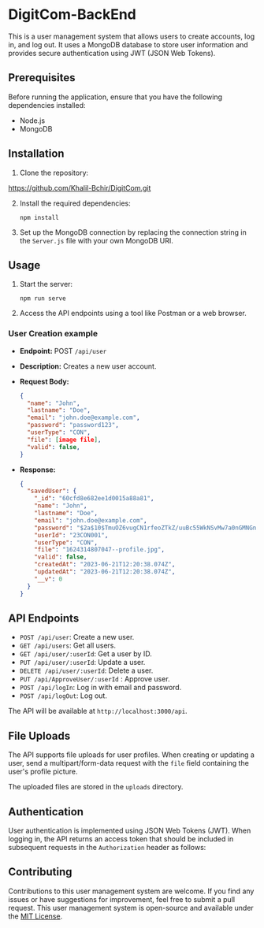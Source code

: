 # DigitCom-BackEnd

This is a user management system that allows users to create accounts, log in, and log out. It uses a MongoDB database to store user information and provides secure authentication using JWT (JSON Web Tokens).

## Prerequisites

Before running the application, ensure that you have the following dependencies installed:

- Node.js
- MongoDB

## Installation

1. Clone the repository:

  https://github.com/Khalil-Bchir/DigitCom.git

2. Install the required dependencies:

   ```
   npm install
   ```

3. Set up the MongoDB connection by replacing the connection string in the `Server.js` file with your own MongoDB URI.

## Usage

1. Start the server:

   ```
   npm run serve
   ```

2. Access the API endpoints using a tool like Postman or a web browser.

### User Creation example

- **Endpoint:** POST `/api/user`
- **Description:** Creates a new user account.
- **Request Body:**

  ```json
  {
    "name": "John",
    "lastname": "Doe",
    "email": "john.doe@example.com",
    "password": "password123",
    "userType": "CON",
    "file": [image file],
    "valid": false,
  }
  ```

- **Response:**

  ```json
  {
    "savedUser": {
      "_id": "60cfd8e682ee1d0015a88a81",
      "name": "John",
      "lastname": "Doe",
      "email": "john.doe@example.com",
      "password": "$2a$10$TmuOZ6vugCN1rfeoZTkZ/uuBc55WkNSvMw7a0nGMNGnOV0qJyWXFm",
      "userId": "23CON001",
      "userType": "CON",
      "file": "1624314807047--profile.jpg",
      "valid": false,
      "createdAt": "2023-06-21T12:20:38.074Z",
      "updatedAt": "2023-06-21T12:20:38.074Z",
      "__v": 0
    }
  }
  ```



## API Endpoints

- `POST /api/user`: Create a new user.
- `GET /api/users`: Get all users.
- `GET /api/user/:userId`: Get a user by ID.
- `PUT /api/user/:userId`: Update a user.
- `DELETE /api/user/:userId`: Delete a user.
- `PUT /api/ApproveUser/:userId` : Approve user.
- `POST /api/logIn`: Log in with email and password.
- `POST /api/logOut`: Log out.

The API will be available at `http://localhost:3000/api`.
## File Uploads

The API supports file uploads for user profiles. When creating or updating a user, send a multipart/form-data request with the `file` field containing the user's profile picture.

The uploaded files are stored in the `uploads` directory.

## Authentication

User authentication is implemented using JSON Web Tokens (JWT). When logging in, the API returns an access token that should be included in subsequent requests in the `Authorization` header as follows:



## Contributing

Contributions to this user management system are welcome. If you find any issues or have suggestions for improvement, feel free to submit a pull request.
This user management system is open-source and available under the [MIT License](https://opensource.org/licenses/MIT).